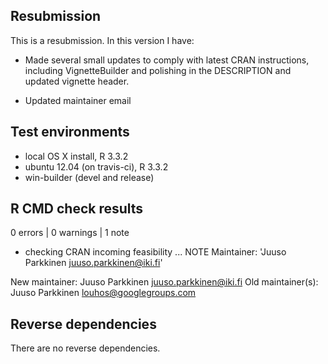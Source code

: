## Resubmission

This is a resubmission. In this version I have:

* Made several small updates to comply with latest CRAN instructions, including VignetteBuilder and polishing in the DESCRIPTION and updated vignette header.

* Updated maintainer email

## Test environments
* local OS X install, R 3.3.2
* ubuntu 12.04 (on travis-ci), R 3.3.2
* win-builder (devel and release)

## R CMD check results

0 errors | 0 warnings | 1 note

* checking CRAN incoming feasibility ... NOTE
Maintainer: 'Juuso Parkkinen <juuso.parkkinen@iki.fi>'

New maintainer:
  Juuso Parkkinen <juuso.parkkinen@iki.fi>
Old maintainer(s):
  Juuso Parkkinen <louhos@googlegroups.com>

## Reverse dependencies

There are no reverse dependencies.
